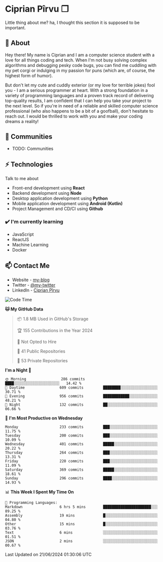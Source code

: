 # Ciprian Pîrvu ❐

Little thing about me? ha, I thought this section it is supposed to be important.

## 🧐 About

Hey there! My name is Ciprian and I am a computer science student with a love for all things coding and tech. When I'm not busy solving complex algorithms and debugging pesky code bugs, you can find me cuddling with my pet corgi or indulging in my passion for puns (which are, of course, the highest form of humor).

But don't let my cute and cuddly exterior (or my love for terrible jokes) fool you - I am a serious programmer at heart. With a strong foundation in a variety of programming languages and a proven track record of delivering top-quality results, I am confident that I can help you take your project to the next level. So if you're in need of a reliable and skilled computer science professional (who also happens to be a bit of a goofball), don't hesitate to reach out. I would be thrilled to work with you and make your coding dreams a reality!

## 👯 Communities

-   TODO: Communities

## ⚡ Technologies

Talk to me about

-   Front-end development using **React**
-   Backend development using **Node**
-   Desktop application development using **Python**
-   Mobile application development using **Android (Kotlin)**
-   Project Management and CD/CI using **Github**

### ✔️ I'm currently learning

-   JavaScript
-   ReactJS
-   Machine Learning
-   Docker

## 📫 Contact Me

-   Website - [my-blog]()
-   Twitter - [@my-twitter]()
-   LinkedIn - [Ciprian Pîrvu](https://www.linkedin.com/in/p%C3%AErvu-ciprian-cristian-4415991b1/)

<!--START_SECTION:waka-->
![Code Time](http://img.shields.io/badge/Code%20Time-2%2C106%20hrs%2045%20mins-blue)

**🐱 My GitHub Data** 

> 📦 1.8 MB Used in GitHub's Storage 
 > 
> 🏆 155 Contributions in the Year 2024
 > 
> 🚫 Not Opted to Hire
 > 
> 📜 41 Public Repositories 
 > 
> 🔑 53 Private Repositories 
 > 
**I'm a Night 🦉** 

```text
🌞 Morning                286 commits         ████░░░░░░░░░░░░░░░░░░░░░   14.42 % 
🌆 Daytime                609 commits         ████████░░░░░░░░░░░░░░░░░   30.71 % 
🌃 Evening                956 commits         ████████████░░░░░░░░░░░░░   48.21 % 
🌙 Night                  132 commits         ██░░░░░░░░░░░░░░░░░░░░░░░   06.66 % 
```
📅 **I'm Most Productive on Wednesday** 

```text
Monday                   233 commits         ███░░░░░░░░░░░░░░░░░░░░░░   11.75 % 
Tuesday                  200 commits         ███░░░░░░░░░░░░░░░░░░░░░░   10.09 % 
Wednesday                401 commits         █████░░░░░░░░░░░░░░░░░░░░   20.22 % 
Thursday                 264 commits         ███░░░░░░░░░░░░░░░░░░░░░░   13.31 % 
Friday                   220 commits         ███░░░░░░░░░░░░░░░░░░░░░░   11.09 % 
Saturday                 369 commits         █████░░░░░░░░░░░░░░░░░░░░   18.61 % 
Sunday                   296 commits         ████░░░░░░░░░░░░░░░░░░░░░   14.93 % 
```


📊 **This Week I Spent My Time On** 

```text
💬 Programming Languages: 
Markdown                 6 hrs 5 mins        ██████████████████████░░░   89.25 % 
Assembly                 19 mins             █░░░░░░░░░░░░░░░░░░░░░░░░   04.80 % 
Other                    15 mins             █░░░░░░░░░░░░░░░░░░░░░░░░   03.76 % 
Text                     6 mins              ░░░░░░░░░░░░░░░░░░░░░░░░░   01.51 % 
JSON                     2 mins              ░░░░░░░░░░░░░░░░░░░░░░░░░   00.67 % 
```


 Last Updated on 21/06/2024 01:30:06 UTC
<!--END_SECTION:waka-->

